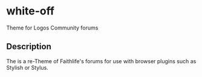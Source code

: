 # white-off
Theme for Logos Community forums

## Description
The is a re-Theme of Faithlife's forums for use with browser plugins such as Stylish or Stylus.
